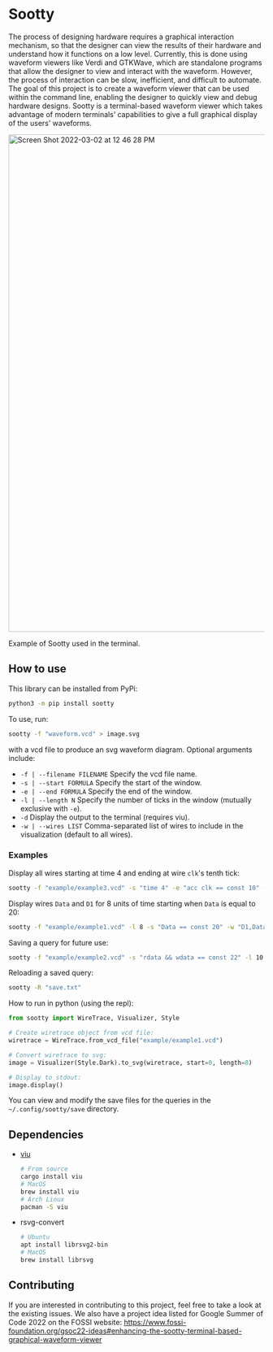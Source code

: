 # Sootty

The process of designing hardware requires a graphical interaction mechanism, so that the designer can view the results of their hardware and understand how it functions on a low level. Currently, this is done using waveform viewers like Verdi and GTKWave, which are standalone programs that allow the designer to view and interact with the waveform. However, the process of interaction can be slow, inefficient, and difficult to automate. The goal of this project is to create a waveform viewer that can be used within the command line, enabling the designer to quickly view and debug hardware designs. Sootty is a terminal-based waveform viewer which takes advantage of modern terminals’ capabilities to give a full graphical display of the users’ waveforms.

<img width="979" alt="Screen Shot 2022-03-02 at 12 46 28 PM" src="https://user-images.githubusercontent.com/8484201/156447563-438b9763-5429-46f0-aa3f-7b5ad9fe6609.png">

Example of Sootty used in the terminal.

## How to use

This library can be installed from PyPi:

```bash
python3 -m pip install sootty
```

To use, run:

```bash
sootty -f "waveform.vcd" > image.svg
```

with a vcd file to produce an svg waveform diagram. Optional arguments include:
- `-f | --filename FILENAME` Specify the vcd file name.
- `-s | --start FORMULA` Specify the start of the window.
- `-e | --end FORMULA` Specify the end of the window.
- `-l | --length N` Specify the number of ticks in the window (mutually exclusive with `-e`).
- `-d` Display the output to the terminal (requires viu).
- `-w | --wires LIST` Comma-separated list of wires to include in the visualization (default to all wires).

### Examples

Display all wires starting at time 4 and ending at wire `clk`'s tenth tick:

```bash
sootty -f "example/example3.vcd" -s "time 4" -e "acc clk == const 10" -w "clk,rst_n,pc,inst" -d
```

Display wires `Data` and `D1` for 8 units of time starting when `Data` is equal to 20:

```bash
sootty -f "example/example1.vcd" -l 8 -s "Data == const 20" -w "D1,Data" -d
```

Saving a query for future use:

```bash
sootty -f "example/example2.vcd" -s "rdata && wdata == const 22" -l 10 -w "rdata, wdata" -S "save.txt" -d
```

Reloading a saved query:

```bash
sootty -R "save.txt"
```

How to run in python (using the repl):

```python
from sootty import WireTrace, Visualizer, Style

# Create wiretrace object from vcd file:
wiretrace = WireTrace.from_vcd_file("example/example1.vcd")

# Convert wiretrace to svg:
image = Visualizer(Style.Dark).to_svg(wiretrace, start=0, length=8)

# Display to stdout:
image.display()
```

You can view and modify the save files for the queries in the `~/.config/sootty/save` directory.

## Dependencies

- [viu](https://github.com/atanunq/viu)

  ```bash
  # From source
  cargo install viu
  # MacOS
  brew install viu
  # Arch Linux
  pacman -S viu
  ```
- rsvg-convert
  ```bash
  # Ubuntu
  apt install librsvg2-bin
  # MacOS
  brew install librsvg
  ```

## Contributing

If you are interested in contributing to this project, feel free to take a look at the existing issues. We also have a project idea listed for Google Summer of Code 2022 on the FOSSI website: https://www.fossi-foundation.org/gsoc22-ideas#enhancing-the-sootty-terminal-based-graphical-waveform-viewer
